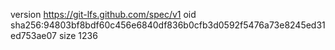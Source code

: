 version https://git-lfs.github.com/spec/v1
oid sha256:94803bf8bdf60c456e6840df836b0cfb3d0592f5476a73e8245ed31ed753ae07
size 1236
